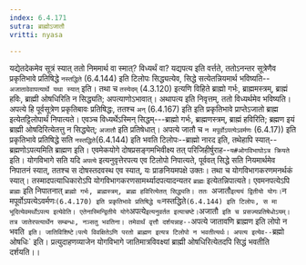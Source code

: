 ```yaml
---
index: 6.4.171
sutra: ब्राह्मोऽजातौ
vritti: nyasa

---
```

यद्येतदेकमेव सूत्रं स्यात् ततो निममार्थ वा स्मात्? विध्यर्थं वा? यद्यपत्य इति वर्त्तते, ततोऽनन्तर सूत्रेणैव प्रकृतिभावे प्रतिषिद्धे `नस्तद्धिते` (6.4.144) इति टिलोपः सिद्ध्यत्येव, सिद्धे सत्येतन्नियमार्थ भविष्यति--`अजातावेवापत्यार्थे यथा स्यात्` इति। तथा च `तस्येदम्` (4.3.120) इत्यणि विहिते ब्राह्मो गर्भः, ब्राह्ममस्त्रम्, ब्राह्मं हविः, ब्राह्मी ओषधिरिति न सिद्ध्यति; अपत्याणोऽभावात्। अथापत्य इति निवृत्तम्, ततो विध्यर्थमेव भविष्यति। अपत्ये हि पूर्वसूत्रेण प्रकृतिबावः प्रतिषिद्धः, ततश्च `अन्` (6.4.167) इति इति प्रकृतिभावे प्राप्तेऽजातो ब्राह्म इत्येतट्टिलोपार्थं निपात्यते। एवञ्च विध्यर्थेऽस्मिन् सिद्धम्---ब्राह्मो गर्भः, ब्राह्मणस्त्रम्, ब्राह्मं हविरिति; ब्रह्मण इयं ब्राह्मी ओषदिरित्येतत्तु न सिद्ध्येत्; `अजातौ` इति प्रतिषेधात्। अपत्ये जातौ च `न मपूर्वोऽपत्येऽवर्मणः` (6.4.17)) इति प्रकृतिभावे प्रतिषिद्धे सति `नस्तद्धिते`(6.4.144) इति भवति टिलोपः--ब्राह्मो नारद इति, तथेहापि स्यात्--ब्रह्मणोऽपत्यमिति ब्राह्मण इति। एवमेकयोगे दोषप्रसङ्गमभिवीक्ष्य तत् परिजिहीर्षुराह--`य#ओगविभाघोऽत्र क्रियते` इति। योगविभागे सति यदि `अपत्ये` इत्यनुवृत्तेरपत्य एव टिलोपो निपात्यते, पूर्ववत् सिद्धे सति नियमार्थमेव निपातनं स्यात्, ततश्च स दोषस्तदवस्थ एव स्यात्, यः प्राङनियमपक्षे उक्तः। तथा च योगविभागकरणमनर्थकं स्यात्। तस्मादपत्याधिकारोऽपि योगविभागकरणसामर्थ्यादपत्यादन्यतर `ब्राह्मः` इत्येतन्निपात्यते। एवमनपत्येऽपि `ब्राह्मः` इति निपातनात् `ब्राह्मो गर्भः, ब्राह्मस्त्रम्, ब्राह्म हविरित्येतत् सिद्ध्यति। ततः `अजातौ` इत्ययं द्वितीयो योगः। `न मपूर्वोऽपत्येऽवर्मणः` (6.4.170) इति प्रकृतिभावे प्रतिषिद्धे यः `नस्तद्धिते` (6.4.144) इति टिलोपः, स मा भूदित्येवमर्थोऽपत्य इत्येवेति। एतेनास्मिन्द्वितीये योगे `अपत्ये` इत्यनुवर्तत इत्याचष्टे। `अजातौ` इति च प्रसज्यप्रतिषेधोऽयम्। तत्र जातेरपत्यार्थेन सम्बन्धः, नञ्सतु भवतिना। तमेवार्थं वृत्तौ दर्शयन्नाह--`अपत्ये जातावणि ब्राह्मण इति लोपो न भवति` इति। जातिविशिष्टे।पत्ये विवक्षितेऽणि परतो ब्राह्मण इत्यत्र टिलोपो न भवतीत्यर्थः।
अपत्य इत्येव--`ब्रह्मो ओषधिः` इति। प्रत्युदाहणव्याजेन योगविभागे जातिमात्रविवक्ष्यां ब्राह्मी ओषधिरित्येतदपि सिद्धं भवतीति दर्शयति।।